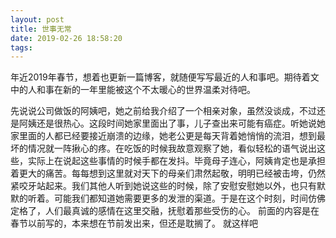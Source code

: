 ```yaml
---
layout: post
title: 世事无常 
date: 2019-02-26 18:58:20
tags:
---
```


年近2019年春节，想着也更新一篇博客，就随便写写最近的人和事吧。期待着文中的人和事在新的一年里能被这个不太暖心的世界温柔对待吧。
<!--more-->
先说说公司做饭的阿姨吧，她之前给我介绍了一个相亲对象，虽然没谈成，不过还是阿姨还是很热心。这段时间她家里面出了事，儿子查出来可能有癌症。听她说她家里面的人都已经要接近崩溃的边缘，她老公更是每天背着她悄悄的流泪，想到最坏的情况就一阵揪心的疼。在吃饭的时候我故意观察了她，看似轻松的语气说出这些，实际上在说起这些事情的时候手都在发抖。毕竟母子连心，阿姨肯定也是承担着更大的痛苦。每每想到这里就对天下的母亲们肃然起敬，明明已经被击垮，仍然紧咬牙站起来。我们其他人听到她说这些的时候，除了安慰安慰她以外，也只有默默的听着。可能我们都知道她需要更多的发泄的渠道。于是在这个时刻，时间仿佛定格了，人们最真诚的感情在这里交融，抚慰着那些受伤的心。
前面的内容是在春节以前写的，本来想在节前发出来，但还是耽搁了。
就这样吧
